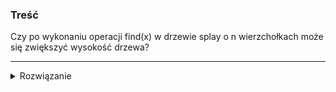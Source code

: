 ### Treść
Czy po wykonaniu operacji find(x) w drzewie splay o n wierzchołkach może się zwiększyć wysokość drzewa?

------
<details><summary>Rozwiązanie</summary>

Tak, jeśli nasze drzewo jest w stanie w którym korzeń ma dwóch synów o wysokościach poddrzew `h1` i `h2`, gdzie zakładamy `h1 <= h2`, to przy pomocy operacji `find(syn z niższym poddrzewem)`, można przesunąć syna o niższym poddrzewie na miejsce roota. Wtedy `h1` zmniejszy się o 1 a `h2` wzrośnie także o 1. Stąd większe poddrzewo, wzrosło, i co za tym idzie wysokość drzewa także wzrosła.
<p>
    
